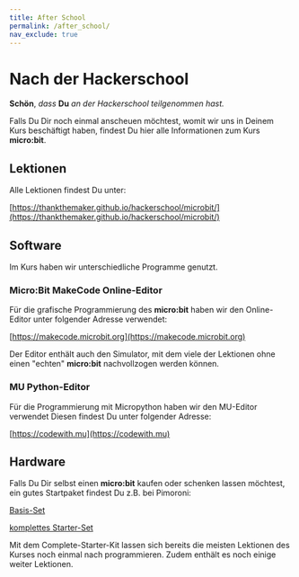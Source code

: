 ```yaml
---
title: After School
permalink: /after_school/
nav_exclude: true
---
```


# Nach der Hackerschool 

__Schön__, _dass_ __Du__ _an der Hackerschool teilgenommen hast._

Falls Du Dir noch einmal anscheuen möchtest, womit wir uns in Deinem Kurs beschäftigt haben, findest Du hier alle Informationen zum Kurs 
__micro:bit__.

## Lektionen

Alle Lektionen findest Du unter:

[https://thankthemaker.github.io/hackerschool/microbit/](https://thankthemaker.github.io/hackerschool/microbit/)

## Software

Im Kurs haben wir unterschiedliche Programme genutzt.

### Micro:Bit MakeCode Online-Editor

Für die grafische Programmierung des __micro:bit__ haben wir den Online-Editor unter folgender Adresse verwendet:

[https://makecode.microbit.org](https://makecode.microbit.org)

Der Editor enthält auch den Simulator, mit dem viele der Lektionen ohne einen "echten" __micro:bit__ nachvollzogen werden können.

### MU Python-Editor

Für die Programmierung mit Micropython haben wir den MU-Editor verwendet Diesen findest Du unter folgender Adresse:

[https://codewith.mu](https://codewith.mu)

## Hardware

Falls Du Dir selbst einen __micro:bit__ kaufen oder schenken lassen möchtest, ein gutes Startpaket findest Du z.B. bei Pimoroni:

[Basis-Set](https://shop.pimoroni.de/products/microbit?variant=25511400520)

[komplettes Starter-Set](https://shop.pimoroni.de/products/micro-bit-complete-starter-kit)

Mit dem Complete-Starter-Kit lassen sich bereits die meisten Lektionen des Kurses noch einmal nach programmieren. Zudem enthält es noch einige weiter Lektionen.

